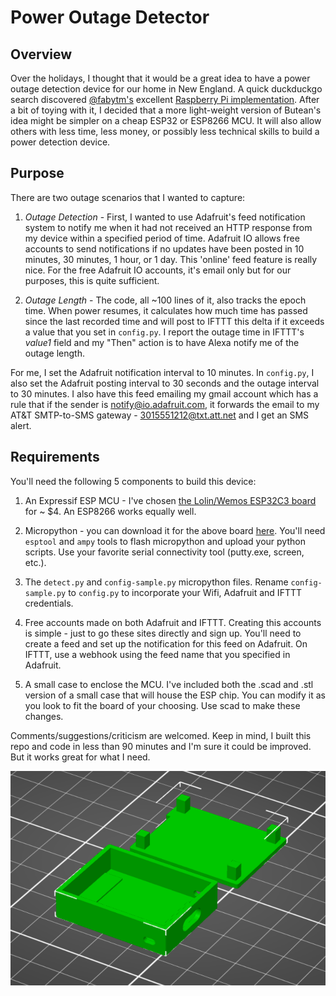 # Power Outage Detector

## Overview

Over the holidays, I thought that it would be a great idea to have a power outage detection device for our home in New England.   A quick duckduckgo search discovered  [@fabytm's](https://github.com/fabytm) excellent [Raspberry Pi implementation](https://github.com/fabytm/Outage-Detector).
After a bit of toying with it, I decided that a more light-weight version of Butean's idea might be simpler on a cheap ESP32 or ESP8266 MCU. It will also allow others with less time, less money, or possibly less technical skills to build a power detection device.

## Purpose

There are two outage scenarios that I wanted to capture:

1. _Outage Detection_ - First, I wanted to use Adafruit's feed notification system to notify me when it had not received an HTTP response from my device within a specified period of time.  Adafruit IO allows free accounts to send notifications if no updates have been posted in 10 minutes, 30 minutes, 1 hour, or 1 day.  This 'online' feed feature is really nice.  For the free Adafruit IO accounts, it's email only but for our purposes, this is quite sufficient.

2. _Outage Length_ - The code, all ~100 lines of it, also tracks the epoch time.    When power resumes, it calculates how much time has passed since the last recorded time and will post to IFTTT this delta if it exceeds a value that you set in `config.py`.  I report the outage time in IFTTT's _value1_ field and my "Then" action is to have Alexa notify me of the outage length.

For me, I set the Adafruit notification interval to 10 minutes.  In `config.py`, I also set the Adafruit posting interval to 30 seconds and the outage interval to 30 minutes.   I also have this feed emailing my gmail account which has a rule that if the sender is notify@io.adafruit.com, it forwards the email to my AT&T SMTP-to-SMS gateway - 3015551212@txt.att.net and I get an SMS alert.

## Requirements

You'll need the following 5 components to build this device:

1. An Expressif ESP MCU - I've chosen [the Lolin/Wemos ESP32C3 board](https://www.wemos.cc/en/latest/c3/c3_mini.html) for ~ $4.  An ESP8266 works equally well.

2. Micropython - you can download it for the above board [here](https://micropython.org/download/LOLIN_C3_MINI/).  You'll need `esptool` and `ampy` tools to flash micropython and upload 
your python scripts.  Use your favorite serial connectivity tool (putty.exe, screen, etc.).

3. The `detect.py` and `config-sample.py` micropython files. Rename `config-sample.py` to `config.py` to incorporate your Wifi, Adafruit and IFTTT credentials.

4. Free accounts made on both Adafruit and IFTTT.  Creating this accounts is simple - just to go these sites directly and sign up. You'll need to create a feed and set up the notification for this feed on Adafruit.  On IFTTT, use a webhook using the feed name that you specified in Adafruit.  

5. A small case to enclose the MCU.  I've included both the .scad and .stl version of a small case that will house the ESP chip.  You can modify it as you look to fit the board of your choosing.  Use scad to make these changes.

Comments/suggestions/criticism are welcomed.  Keep in mind, I built this repo and code in less than 90 minutes and I'm sure it could be improved.  But it works great for what I need.

![Alt text](./case.png)
